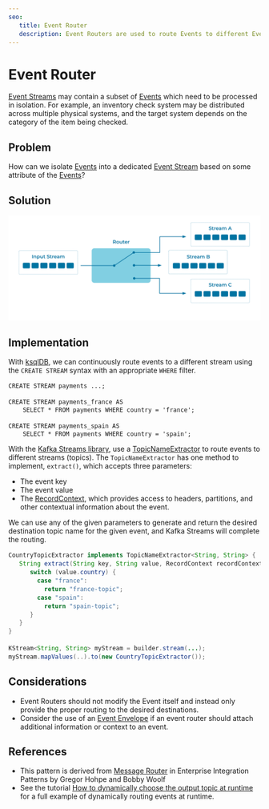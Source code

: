 ```yaml
---
seo:
   title: Event Router
   description: Event Routers are used to route Events to different Event Streams based on data or metadata values contained in each Event. 
---
```


# Event Router
[Event Streams](../event-stream/event-stream.md) may contain a subset of [Events](../event/event.md) which need to be processed in isolation. For example, an inventory check system may be distributed across multiple physical systems, and the target system depends on the category of the item being checked. 

## Problem
How can we isolate [Events](../event/event.md) into a dedicated [Event Stream](../event-stream/event-stream.md) based on some attribute of the [Events](../event/event.md)?

## Solution
![event-router](../img/event-router.svg)

## Implementation
With [ksqlDB](https://ksqldb.io/), we can continuously route events to a different stream using the `CREATE STREAM` syntax with an appropriate `WHERE` filter.

```
CREATE STREAM payments ...;

CREATE STREAM payments_france AS
    SELECT * FROM payments WHERE country = 'france';

CREATE STREAM payments_spain AS
    SELECT * FROM payments WHERE country = 'spain';
```

With the [Kafka Streams library](https://kafka.apache.org/documentation/streams/), use a [TopicNameExtractor](https://kafka.apache.org/28/javadoc/org/apache/kafka/streams/processor/TopicNameExtractor.html) to route events to different streams (topics).  The `TopicNameExtractor` has one method to implement, `extract()`, which accepts three parameters:

- The event key
- The event value
- The [RecordContext](https://kafka.apache.org/28/javadoc/org/apache/kafka/streams/processor/RecordContext.html), which provides access to headers, partitions, and other contextual information about the event.

We can use any of the given parameters to generate and return the desired destination topic name for the given event, and Kafka Streams will complete the routing. 

```java
CountryTopicExtractor implements TopicNameExtractor<String, String> {
   String extract(String key, String value, RecordContext recordContext) {
      switch (value.country) {
        case "france":
          return "france-topic";
        case "spain":
          return "spain-topic";
      }
   }
}

KStream<String, String> myStream = builder.stream(...);
myStream.mapValues(..).to(new CountryTopicExtractor());
```

## Considerations
* Event Routers should not modify the Event itself and instead only provide the proper routing to the desired destinations.
* Consider the use of an [Event Envelope](../event/event-envelope.md) if an event router should attach additional information or context to an event.

## References
* This pattern is derived from [Message Router](https://www.enterpriseintegrationpatterns.com/patterns/messaging/MessageRouter.html) in Enterprise Integration Patterns by Gregor Hohpe and Bobby Woolf
* See the tutorial [How to dynamically choose the output topic at runtime](https://kafka-tutorials.confluent.io/dynamic-output-topic/kstreams.html) for a full example of dynamically routing events at runtime.
